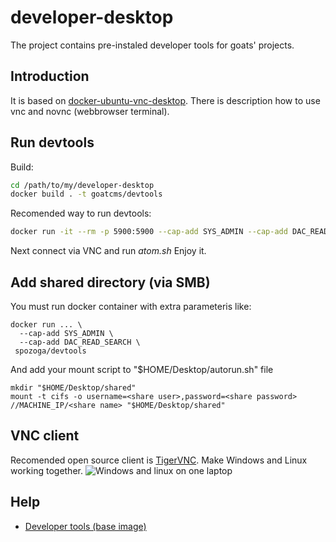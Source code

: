 # developer-desktop
The project contains pre-instaled developer tools for goats' projects.

## Introduction
It is based on [docker-ubuntu-vnc-desktop](https://github.com/fcwu/docker-ubuntu-vnc-desktop). There is description how to use vnc and novnc (webbrowser terminal).

## Run devtools
Build:
```bash
cd /path/to/my/developer-desktop
docker build . -t goatcms/devtools
```
Recomended way to run devtools:
```bash
docker run -it --rm -p 5900:5900 --cap-add SYS_ADMIN --cap-add DAC_READ_SEARCH -e VNC_SCREEN=1600x900x24 -e VNC_PASSWORD=pass123 -v goathome:/root goatcms/devtools
```
Next connect via VNC and run *atom.sh*
Enjoy it.

## Add shared directory (via SMB)
You must run docker container with extra parameteris like:
```
docker run ... \
  --cap-add SYS_ADMIN \
  --cap-add DAC_READ_SEARCH \
 spozoga/devtools
```
And add your mount script to "$HOME/Desktop/autorun.sh" file
```
mkdir "$HOME/Desktop/shared"
mount -t cifs -o username=<share user>,password=<share password> //MACHINE_IP/<share name> "$HOME/Desktop/shared"
```

## VNC client
Recomended open source client is [TigerVNC](http://tigervnc.org/). Make Windows and Linux working together.
![Windows and linux on one laptop](https://raw.github.com/SebastianPozoga/docker-desktop-devtools/master/screenshots/desktop.jpg)

## Help
* [Developer tools (base image)](https://github.com/SebastianPozoga/docker-desktop-devtools)
